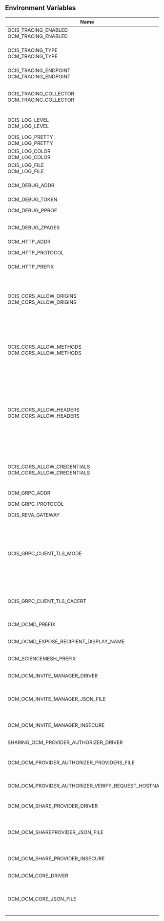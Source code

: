 ## Environment Variables

| Name | Type | Default Value | Description |
|------|------|---------------|-------------|
| OCIS_TRACING_ENABLED<br/>OCM_TRACING_ENABLED | bool | false | Activates tracing.|
| OCIS_TRACING_TYPE<br/>OCM_TRACING_TYPE | string |  | The type of tracing. Defaults to '', which is the same as 'jaeger'. Allowed tracing types are 'jaeger' and '' as of now.|
| OCIS_TRACING_ENDPOINT<br/>OCM_TRACING_ENDPOINT | string |  | The endpoint of the tracing agent.|
| OCIS_TRACING_COLLECTOR<br/>OCM_TRACING_COLLECTOR | string |  | The HTTP endpoint for sending spans directly to a collector, i.e. http://jaeger-collector:14268/api/traces. Only used if the tracing endpoint is unset.|
| OCIS_LOG_LEVEL<br/>OCM_LOG_LEVEL | string |  | The log level. Valid values are: 'panic', 'fatal', 'error', 'warn', 'info', 'debug', 'trace'.|
| OCIS_LOG_PRETTY<br/>OCM_LOG_PRETTY | bool | false | Activates pretty log output.|
| OCIS_LOG_COLOR<br/>OCM_LOG_COLOR | bool | false | Activates colorized log output.|
| OCIS_LOG_FILE<br/>OCM_LOG_FILE | string |  | The path to the log file. Activates logging to this file if set.|
| OCM_DEBUG_ADDR | string | 127.0.0.1:9281 | Bind address of the debug server, where metrics, health, config and debug endpoints will be exposed.|
| OCM_DEBUG_TOKEN | string |  | Token to secure the metrics endpoint.|
| OCM_DEBUG_PPROF | bool | false | Enables pprof, which can be used for profiling.|
| OCM_DEBUG_ZPAGES | bool | false | Enables zpages, which can be used for collecting and viewing in-memory traces.|
| OCM_HTTP_ADDR | string | 127.0.0.1:9280 | The bind address of the HTTP service.|
| OCM_HTTP_PROTOCOL | string | tcp | The transport protocol of the HTTP service.|
| OCM_HTTP_PREFIX | string |  | The path prefix where OCM can be accessed (defaults to /).|
| OCIS_CORS_ALLOW_ORIGINS<br/>OCM_CORS_ALLOW_ORIGINS | []string | [*] | A list of allowed CORS origins. See following chapter for more details: *Access-Control-Allow-Origin* at https://developer.mozilla.org/en-US/docs/Web/HTTP/Headers/Access-Control-Allow-Origin. See the Environment Variable Types description for more details.|
| OCIS_CORS_ALLOW_METHODS<br/>OCM_CORS_ALLOW_METHODS | []string | [OPTIONS HEAD GET PUT POST DELETE MKCOL PROPFIND PROPPATCH MOVE COPY REPORT SEARCH] | A list of allowed CORS methods. See following chapter for more details: *Access-Control-Request-Method* at https://developer.mozilla.org/en-US/docs/Web/HTTP/Headers/Access-Control-Request-Method. See the Environment Variable Types description for more details.|
| OCIS_CORS_ALLOW_HEADERS<br/>OCM_CORS_ALLOW_HEADERS | []string | [Origin Accept Content-Type Depth Authorization Ocs-Apirequest If-None-Match If-Match Destination Overwrite X-Request-Id X-Requested-With Tus-Resumable Tus-Checksum-Algorithm Upload-Concat Upload-Length Upload-Metadata Upload-Defer-Length Upload-Expires Upload-Checksum Upload-Offset X-HTTP-Method-Override Cache-Control] | A list of allowed CORS headers. See following chapter for more details: *Access-Control-Request-Headers* at https://developer.mozilla.org/en-US/docs/Web/HTTP/Headers/Access-Control-Request-Headers. See the Environment Variable Types description for more details.|
| OCIS_CORS_ALLOW_CREDENTIALS<br/>OCM_CORS_ALLOW_CREDENTIALS | bool | true | Allow credentials for CORS.See following chapter for more details: *Access-Control-Allow-Credentials* at https://developer.mozilla.org/en-US/docs/Web/HTTP/Headers/Access-Control-Allow-Credentials.|
| OCM_GRPC_ADDR | string | 127.0.0.1:9282 | The bind address of the GRPC service.|
| OCM_GRPC_PROTOCOL | string |  | The transport protocol of the GRPC service.|
| OCIS_REVA_GATEWAY | string | com.owncloud.api.gateway | The CS3 gateway endpoint.|
| OCIS_GRPC_CLIENT_TLS_MODE | string |  | TLS mode for grpc connection to the go-micro based grpc services. Possible values are 'off', 'insecure' and 'on'. 'off': disables transport security for the clients. 'insecure' allows using transport security, but disables certificate verification (to be used with the autogenerated self-signed certificates). 'on' enables transport security, including server certificate verification.|
| OCIS_GRPC_CLIENT_TLS_CACERT | string |  | Path/File name for the root CA certificate (in PEM format) used to validate TLS server certificates of the go-micro based grpc services.|
| OCM_OCMD_PREFIX | string | ocm | URL path prefix for the OCMD service. Note that the string must not start with '/'.|
| OCM_OCMD_EXPOSE_RECIPIENT_DISPLAY_NAME | bool | false | Expose the display name of OCM share recipients.|
| OCM_SCIENCEMESH_PREFIX | string | sciencemesh | URL path prefix for the ScienceMesh service. Note that the string must not start with '/'.|
| OCM_OCM_INVITE_MANAGER_DRIVER | string | json | Driver to be used to persist OCM invites. Supported value is only 'json'.|
| OCM_OCM_INVITE_MANAGER_JSON_FILE | string | ~/.ocis/storage/ocminvites.json | Path to the JSON file where OCM invite data will be stored. If not defined, the root directory derives from $OCIS_BASE_DATA_PATH:/storage.|
| OCM_OCM_INVITE_MANAGER_INSECURE | bool | false | Disable TLS certificate validation for the OCM connections. Do not set this in production environments.|
| SHARING_OCM_PROVIDER_AUTHORIZER_DRIVER | string | json | Driver to be used to persist ocm invites. Supported value is only 'json'.|
| OCM_OCM_PROVIDER_AUTHORIZER_PROVIDERS_FILE | string | ~/.ocis/storage/ocmproviders.json | Path to the JSON file where ocm invite data will be stored. If not defined, the root directory derives from $OCIS_BASE_DATA_PATH:/storage.|
| OCM_OCM_PROVIDER_AUTHORIZER_VERIFY_REQUEST_HOSTNAME | bool | false | Verify the hostname of the incoming request against the hostname of the OCM provider.|
| OCM_OCM_SHARE_PROVIDER_DRIVER | string | json | Driver to be used for the OCM share provider. Supported value is only 'json'.|
| OCM_OCM_SHAREPROVIDER_JSON_FILE | string | ~/.ocis/storage/ocmshares.json | Path to the JSON file where OCM share data will be stored. If not defined, the root directory derives from $OCIS_BASE_DATA_PATH:/storage.|
| OCM_OCM_SHARE_PROVIDER_INSECURE | bool | false | Disable TLS certificate validation for the OCM connections. Do not set this in production environments.|
| OCM_OCM_CORE_DRIVER | string | json | Driver to be used for the OCM core. Supported value is only 'json'.|
| OCM_OCM_CORE_JSON_FILE | string | ~/.ocis/storage/ocmshares.json | Path to the JSON file where OCM share data will be stored. If not defined, the root directory derives from $OCIS_BASE_DATA_PATH:/storage.|